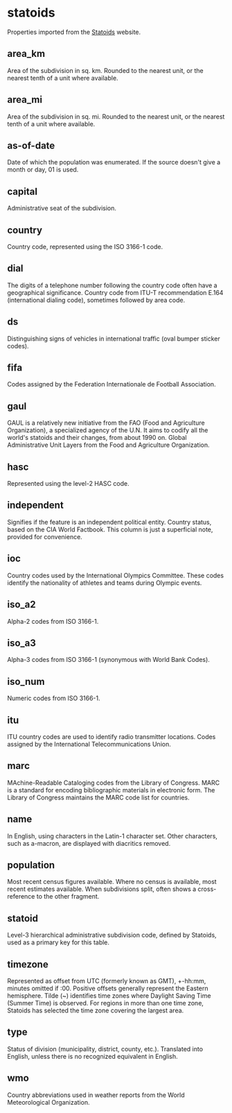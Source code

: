 # statoids

Properties imported from the [Statoids](https://www.statoids.com) website.

## area_km

Area of the subdivision in sq. km. Rounded to the nearest unit, or the nearest tenth of a unit where available.

## area_mi

Area of the subdivision in sq. mi. Rounded to the nearest unit, or the nearest tenth of a unit where available.

## as-of-date

Date of which the population was enumerated. If the source doesn't give a month or day, 01 is used.

## capital

Administrative seat of the subdivision.

## country

Country code, represented using the ISO 3166-1 code.

## dial

The digits of a telephone number following the country code often have a geographical significance.  Country code from ITU-T recommendation E.164 (international dialing code), sometimes followed by area code.

## ds

Distinguishing signs of vehicles in international traffic (oval bumper sticker codes).

## fifa

Codes assigned by the Federation Internationale de Football Association.

## gaul

GAUL is a relatively new initiative from the FAO (Food and Agriculture Organization), a specialized agency of the U.N. It aims to codify all the world's statoids and their changes, from about 1990 on. Global Administrative Unit Layers from the Food and Agriculture Organization.

## hasc

Represented using the level-2 HASC code.

## independent

Signifies if the feature is an independent political entity. Country status, based on the CIA World Factbook. This column is just a superficial note, provided for convenience.

## ioc

Country codes used by the International Olympics Committee. These codes identify the nationality of athletes and teams during Olympic events.

## iso_a2

Alpha-2 codes from ISO 3166-1.

## iso_a3

Alpha-3 codes from ISO 3166-1 (synonymous with World Bank Codes).

## iso_num

Numeric codes from ISO 3166-1.

## itu

ITU country codes are used to identify radio transmitter locations. Codes assigned by the International Telecommunications Union.

## marc

MAchine-Readable Cataloging codes from the Library of Congress. MARC is a standard for encoding bibliographic materials in electronic form. The Library of Congress maintains the MARC code list for countries.

## name

In English, using characters in the Latin-1 character set. Other characters, such as a-macron, are displayed with diacritics removed.

## population

Most recent census figures available. Where no census is available, most recent estimates available. When subdivisions split, often shows a cross-reference to the other fragment.

## statoid

Level-3 hierarchical administrative subdivision code, defined by Statoids, used as a primary key for this table.

## timezone

Represented as offset from UTC (formerly known as GMT), +-hh:mm, minutes omitted if :00. Positive offsets generally represent the Eastern hemisphere. Tilde (~) identifies time zones where Daylight Saving Time (Summer Time) is observed. For regions in more than one time zone, Statoids has selected the time zone covering the largest area.

## type

Status of division (municipality, district, county, etc.). Translated into English, unless there is no recognized equivalent in English.

## wmo

Country abbreviations used in weather reports from the World Meteorological Organization.

